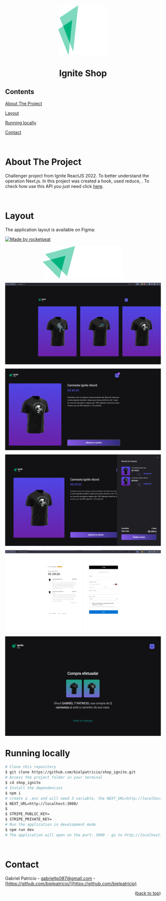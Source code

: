 <div id="top"></div>

<!-- PROJECT LOGO -->

<br />
<div align="center">
  <img src="src/assets/logo.svg" alt="Logo" width="160" height="160">
  <h1 align="center">Ignite Shop</h3>
</div>

<!-- TABLE OF CONTENTS -->

## Contents

<p align="center">
    <p><a href="#about-the-project" title=" go to About the Project">About The Project</a></p>
    <p><a href="#Layout" title=" go to Layout">Layout</a></p>
    <p><a href="#Running locally" title=" go to Running locally">Running locally</a></p>
    <p><a href="#contact" title=" go to Contact">Contact</a></p>
  </p>

<br>
<!-- ABOUT THE PROJECT -->

# About The Project

Challenger project from Ignite ReactJS 2022. To better understand the operation Next.js. In this project was created a hook, used reduce, . To check how use this API you just need click [here](https://docs.github.com/pt/rest/guides/getting-started-with-the-rest-api).

<br>

# Layout

The application layout is available on Figma:

<a href="https://www.figma.com/file/vmYojvguCSv0vkX1GmcWqf/GitHub-Blog-(Community)?node-id=0%3A1">
  <img alt="Made by rocketseat" src="https://img.shields.io/badge/Acessar%20Layout%20-Figma-%2304D361">
</a>

<br>

<p align="center" style="display: flex; align-items: flex-start; justify-content: center;">
  <img src="src/assets/logo.svg" alt="Model">



<p align="center" style="display: flex; align-items: flex-start; justify-content: center;">
  <img src="src/assets/README/screen1.png" alt="Model">


<p align="center" style="display: flex; align-items: flex-start; justify-content: center;">
  <img src="src/assets/README/screen2.png" alt="Model">


<p align="center" style="display: flex; align-items: flex-start; justify-content: center;">
  <img src="src/assets/README/screen3.png" alt="Model">



<p align="center" style="display: flex; align-items: flex-start; justify-content: center;">
  <img src="src/assets/README/screen4.png" alt="Model">


<p align="center" style="display: flex; align-items: flex-start; justify-content: center;">
  <img src="src/assets/README/screen5.png" alt="Model">


<br>

# Running locally

```bash
# Clone this repository
$ git clone https://github.com/bielpatricio/shop_ignite.git
# Access the project folder in your terminal
$ cd shop_ignite
# Install the dependencies
$ npm i
# create a .env and will need 3 variable, the NEXT_URL=http://localhost:3000, the STRIPE_PUBLIC_KEY and STRIPE_PRIVATE_KEY, this two you will need take from https://dashboard.stripe.com/test/dashboard, if you don't have a account, create one and create some products there.
$ NEXT_URL=http://localhost:3000/
$
$ STRIPE_PUBLIC_KEY=
$ STRIPE_PRIVATE_KEY= 
# Run the application in development mode
$ npm run dev
# The application will open on the port: 3000 - go to http://localhost:3000
```


<br>

# Contact

Gabriel Patrício - gabrieltp087@gmail.com - [https://github.com/bielpatricio/](https://github.com/bielpatricio)

<p align="right">(<a href="#top">back to top</a>)</p>

